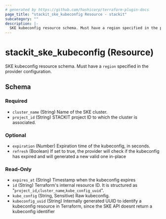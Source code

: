```yaml
---
# generated by https://github.com/hashicorp/terraform-plugin-docs
page_title: "stackit_ske_kubeconfig Resource - stackit"
subcategory: ""
description: |-
  SKE kubeconfig resource schema. Must have a region specified in the provider configuration.
---
```


# stackit_ske_kubeconfig (Resource)

SKE kubeconfig resource schema. Must have a `region` specified in the provider configuration.



<!-- schema generated by tfplugindocs -->
## Schema

### Required

- `cluster_name` (String) Name of the SKE cluster.
- `project_id` (String) STACKIT project ID to which the cluster is associated.

### Optional

- `expiration` (Number) Expiration time of the kubeconfig, in seconds.
- `refresh` (Boolean) If set to true, the provider will check if the kubeconfig has expired and will generated a new valid one in-place

### Read-Only

- `expires_at` (String) Timestamp when the kubeconfig expires
- `id` (String) Terraform's internal resource ID. It is structured as "`project_id`,`cluster_name`,`kube_config_uuid`".
- `kube_config` (String, Sensitive) Raw kubeconfig.
- `kubeconfig_uuid` (String) Internally generated UUID to identify a kubeconfig resource in Terraform, since the SKE API doesnt return a kubeconfig identifier
